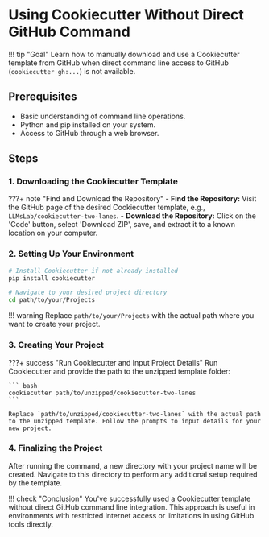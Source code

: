 # Using Cookiecutter Without Direct GitHub Command

!!! tip "Goal"
    Learn how to manually download and use a Cookiecutter template from GitHub when direct command line access to GitHub (`cookiecutter gh:...`) is not available.

## Prerequisites

- Basic understanding of command line operations.
- Python and pip installed on your system.
- Access to GitHub through a web browser.

## Steps

### 1. Downloading the Cookiecutter Template

???+ note "Find and Download the Repository"
    - **Find the Repository:** Visit the GitHub page of the desired Cookiecutter template, e.g., `LLMsLab/cookiecutter-two-lanes`.
    - **Download the Repository:** Click on the 'Code' button, select 'Download ZIP', save, and extract it to a known location on your computer.

### 2. Setting Up Your Environment

``` bash
# Install Cookiecutter if not already installed
pip install cookiecutter

# Navigate to your desired project directory
cd path/to/your/Projects
```

!!! warning
    Replace `path/to/your/Projects` with the actual path where you want to create your project.

### 3. Creating Your Project

???+ success "Run Cookiecutter and Input Project Details"
    Run Cookiecutter and provide the path to the unzipped template folder:

    ``` bash
    cookiecutter path/to/unzipped/cookiecutter-two-lanes
    ```

    Replace `path/to/unzipped/cookiecutter-two-lanes` with the actual path to the unzipped template. Follow the prompts to input details for your new project.

### 4. Finalizing the Project

After running the command, a new directory with your project name will
be created. Navigate to this directory to perform any additional setup
required by the template.

!!! check "Conclusion"
    You've successfully used a Cookiecutter template without direct GitHub command line integration. This approach is useful in environments with restricted internet access or limitations in using GitHub tools directly.